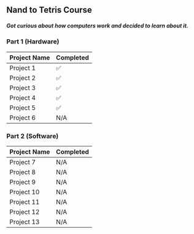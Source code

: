 ## Nand to Tetris Course

##### Got curious about how computers work and decided to learn about it.


### Part 1 (Hardware)
| Project Name | Completed |
|-----------|-----------|
| Project 1 | ✅        |
| Project 2 | ✅        |
| Project 3 | ✅        |
| Project 4 | ✅        |
| Project 5 | ✅        |
| Project 6 | N/A        |

### Part 2 (Software)
| Project Name | Completed |
|-----------|-----------|
| Project 7 | N/A        |
| Project 8 | N/A        |
| Project 9 | N/A        |
| Project 10 | N/A       |
| Project 11 | N/A       |
| Project 12 | N/A       |
| Project 13 | N/A       |
